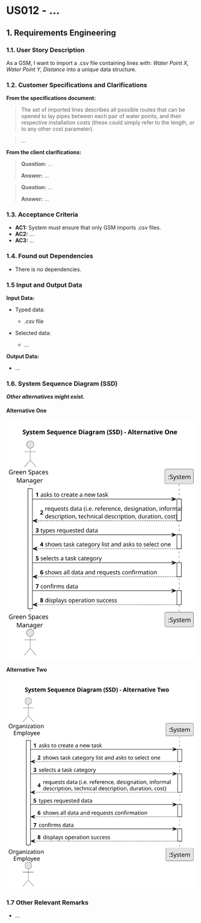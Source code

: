 # US012 - ...


## 1. Requirements Engineering

### 1.1. User Story Description

As a GSM, I want to import a .csv file containing lines with: *Water Point X, Water Point Y, Distance* into a unique data structure.

### 1.2. Customer Specifications and Clarifications 

**From the specifications document:**

>	The set of imported lines describes all possible routes that can be opened to lay pipes between each pair of water points, and their respective installation costs (these could simply refer to the length, or to any other cost parameter).

>	...

**From the client clarifications:**

> **Question:** ...
>
> **Answer:** ...

> **Question:** ...
>
> **Answer:** ...

### 1.3. Acceptance Criteria

* **AC1:** System must ensure that only GSM imports .csv files.
* **AC2:** ...
* **AC3:** ...

### 1.4. Found out Dependencies

* There is no dependencies.

### 1.5 Input and Output Data

**Input Data:**

* Typed data:
    * .csv file
	
* Selected data:
    * ...

**Output Data:**

* ...

### 1.6. System Sequence Diagram (SSD)

**_Other alternatives might exist._**

#### Alternative One

![System Sequence Diagram - Alternative One](svg/us012-system-sequence-diagram-alternative-one.svg)

#### Alternative Two

![System Sequence Diagram - Alternative Two](svg/us012-system-sequence-diagram-alternative-two.svg)

### 1.7 Other Relevant Remarks

* ...